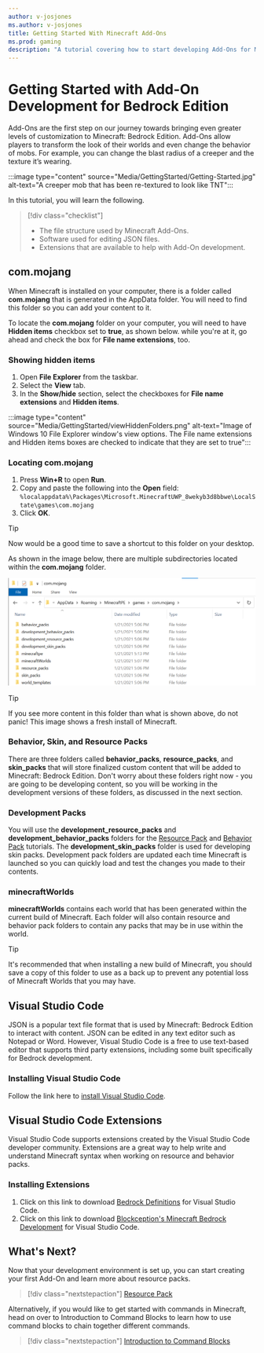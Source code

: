 ```yaml
---
author: v-josjones
ms.author: v-josjones
title: Getting Started With Minecraft Add-Ons
ms.prod: gaming
description: "A tutorial covering how to start developing Add-Ons for Minecraft: Bedrock Edition by learning about the common tools used by Creators and how content is added into Minecraft"
---
```


# Getting Started with Add-On Development for Bedrock Edition

Add-Ons are the first step on our journey towards bringing even greater levels of customization to Minecraft: Bedrock Edition. Add-Ons allow players to transform the look of their worlds and even change the behavior of mobs. For example, you can change the blast radius of a creeper and the texture it’s wearing.

:::image type="content" source="Media/GettingStarted/Getting-Started.jpg" alt-text="A creeper mob that has been re-textured to look like TNT":::

In this tutorial, you will learn the following.

>[!div class="checklist"]
>
> - The file structure used by Minecraft Add-Ons.
> - Software used for editing JSON files.
> - Extensions that are available to help with Add-On development.

## com.mojang

When Minecraft is installed on your computer, there is a folder called **com.mojang** that is generated in the AppData folder. You will need to find this folder so you can add your content to it.

To locate the **com.mojang** folder on your computer, you will need to have **Hidden items** checkbox set to **true**, as shown below. while you're at it, go ahead and check the box for **File name extensions**, too.

### Showing hidden items ###

1. Open **File Explorer** from the taskbar.
1. Select the **View** tab.
1. In the **Show/hide** section, select the checkboxes for **File name extensions** and **Hidden items**.

:::image type="content" source="Media/GettingStarted/viewHiddenFolders.png" alt-text="Image of Windows 10 File Explorer window's view options. The File name extensions and Hidden items boxes are checked to indicate that they are set to true":::

### Locating com.mojang

1. Press **Win+R** to open **Run**. 
1. Copy and paste the following into the **Open** field: `%localappdata%\Packages\Microsoft.MinecraftUWP_8wekyb3d8bbwe\LocalState\games\com.mojang`
1. Click **OK**.

>[!TIP]
> Now would be a good time to save a shortcut to this folder on your desktop.

As shown in the image below, there are multiple subdirectories located within the **com.mojang** folder.

![Image of com.mojang on a Windows Explorer environment.](Media/GettingStarted/comMojang.png)

> [!TIP]
> If you see more content in this folder than what is shown above, do not panic! This image shows a fresh install of Minecraft.

### Behavior, Skin, and Resource Packs

There are three folders called **behavior_packs**, **resource_packs**, and **skin_packs** that will store finalized custom content that will be added to Minecraft: Bedrock Edition. Don't worry about these folders right now - you are going to be developing content, so you will be working in the development versions of these folders, as discussed in the next section.

### Development Packs

You will use the **development_resource_packs** and **development_behavior_packs** folders for the [Resource Pack](ResourcePack.md) and [Behavior Pack](BehaviorPack.md) tutorials. The **development_skin_packs** folder is used for developing skin packs. Development pack folders are updated each time Minecraft is launched so you can quickly load and test the changes you made to their contents.

### minecraftWorlds

**minecraftWorlds** contains each world that has been generated within the current build of Minecraft. Each folder will also contain resource and behavior pack folders to contain any packs that may be in use within the world.

> [!TIP]
> It's recommended that when installing a new build of Minecraft, you should save a copy of this folder to use as a back up to prevent any potential loss of Minecraft Worlds that you may have.

## Visual Studio Code

JSON is a popular text file format that is used by Minecraft: Bedrock Edition to interact with content. JSON can be edited in any text editor such as Notepad or Word. However, Visual Studio Code is a free to use text-based editor that supports third party extensions, including some built specifically for Bedrock development.

### Installing Visual Studio Code

Follow the link here to [install Visual Studio Code](https://code.visualstudio.com/Download).

## Visual Studio Code Extensions

Visual Studio Code supports extensions created by the Visual Studio Code developer community. Extensions are a great way to help write and understand Minecraft syntax when working on resource and behavior packs.

### Installing Extensions

1. Click on this link to download [Bedrock Definitions](https://marketplace.visualstudio.com/items?itemName=destruc7i0n.vscode-bedrock-definitions) for Visual Studio Code.
1. Click on this link to download [Blockception's Minecraft Bedrock Development](https://marketplace.visualstudio.com/items?itemName=BlockceptionLtd.blockceptionvscodeminecraftbedrockdevelopmentextension) for Visual Studio Code.

## What's Next?

Now that your development environment is set up, you can start creating your first Add-On and learn more about resource packs.

> [!div class="nextstepaction"]
> [Resource Pack](ResourcePack.md)

Alternatively, if you would like to get started with commands in Minecraft, head on over to Introduction to Command Blocks to learn how to use command blocks to chain together different commands.

> [!div class="nextstepaction"]
> [Introduction to Command Blocks](CommandBlocks.md)
